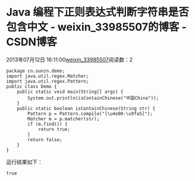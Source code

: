 # Java 编程下正则表达式判断字符串是否包含中文 - weixin_33985507的博客 - CSDN博客
2013年07月12日 16:11:00[weixin_33985507](https://me.csdn.net/weixin_33985507)阅读数：2
```
package cn.sunzn.demo;
import java.util.regex.Matcher;
import java.util.regex.Pattern;
public class Demo {
    public static void main(String[] args) {
        System.out.println(isContainChinese("中国China"));
    }
    public static boolean isContainChinese(String str) {
        Pattern p = Pattern.compile("[\u4e00-\u9fa5]");
        Matcher m = p.matcher(str);
        if (m.find()) {
            return true;
        }
        return false;
    }
}
```
运行结果如下：
```
true
```
